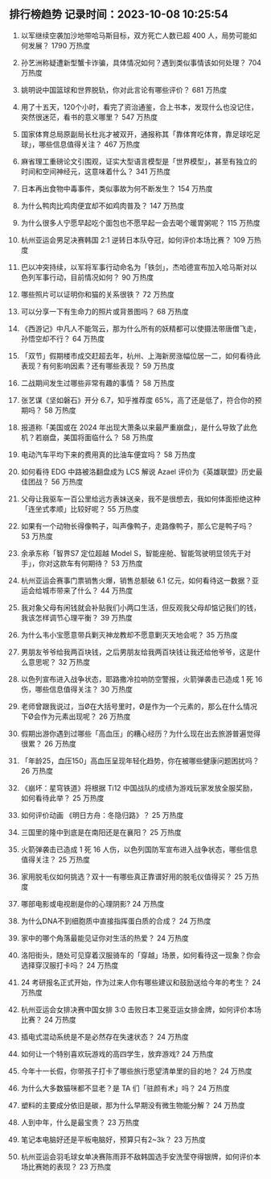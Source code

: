 
## 排行榜趋势 记录时间：2023-10-08 10:25:54
  
  1. 以军继续空袭加沙地带哈马斯目标，双方死亡人数已超 400 人，局势可能如何发展？ 1790 万热度
    
  2. 孙艺洲称疑遭新型蟹卡诈骗，具体情况如何？遇到类似事情该如何处理？ 704 万热度
    
  3. 姚明说中国篮球和世界脱轨，你对此言论有哪些评价？ 681 万热度
    
  4. 用了十五天，120个小时，看完了资治通鉴，合上书本，发现什么也没记住，突然很迷茫，看书的意义哪里？ 547 万热度
    
  5. 国家体育总局原副局长杜兆才被双开，通报称其「靠体育吃体育，靠足球吃足球」，哪些信息值得关注？ 467 万热度
    
  6. 麻省理工重磅论文引围观，证实大型语言模型是「世界模型」，甚至有独立的时间和空间神经元，这意味着什么？ 341 万热度
    
  7. 日本再出食物中毒事件，类似事故为何不断发生？ 154 万热度
    
  8. 为什么鸭肉比鸡肉便宜却不如鸡肉普及？ 147 万热度
    
  9. 为什么很多人宁愿早起吃个面包也不愿早起一会去喝个暖胃粥呢？ 115 万热度
    
  10. 杭州亚运会男足决赛韩国 2:1 逆转日本队夺冠，如何评价本场比赛？ 109 万热度
    
  11. 巴以冲突持续，以军将军事行动命名为「铁剑」，杰哈德宣布加入哈马斯对以色列军事行动，目前情况如何？ 90 万热度
    
  12. 哪些照片可以证明你和猫的关系很铁？ 72 万热度
    
  13. 可以分享一下有生命力的照片或背景图吗？ 68 万热度
    
  14. 《西游记》中凡人不能驾云，那为什么所有的妖精都可以使摄法带唐僧飞走，孙悟空却不行？ 64 万热度
    
  15. 「双节」假期楼市成交赶超去年，杭州、上海新房涨幅位居一二，如何看待此表现？有何影响因素？还有哪些表现？ 59 万热度
    
  16. 二战期间发生过哪些非常有趣的事情？ 58 万热度
    
  17. 张艺谋《坚如磐石》开分 6.7，知乎推荐度 65%，高了还是低了，符合你的预期吗？ 58 万热度
    
  18. 报道称「美国或在 2024 年出现大萧条以来最严重崩盘」，是什么导致了此危机？若崩盘，美国将面临什么？ 58 万热度
    
  19. 电动汽车平均下来的费用真的比油车便宜吗？ 58 万热度
    
  20. 如何看待 EDG 中路被洛翻盘成为 LCS 解说 Azael 评价为《英雄联盟》历史最佳团战？ 56 万热度
    
  21. 父母让我驱车一百公里给远方表妹送亲，我不是很想去，我如何体面拒绝这种「连坐式孝顺」比较好呢？ 55 万热度
    
  22. 如果有一个动物长得像鸭子，叫声像鸭子，走路像鸭子，那么它是鸭子吗？ 53 万热度
    
  23. 余承东称「智界S7 定位超越 Model S，智能座舱、智能驾驶明显领先于对手」，你对这款车有何期待？ 53 万热度
    
  24. 杭州亚运会赛事门票销售火爆，销售总额破 6.1 亿元，如何看待这一数据？亚运会给城市带来了什么？ 44 万热度
    
  25. 我对象父母有闲钱就会补贴我们小两口生活，但反观我父母却惦记我们的钱，我该怎样调节心理平衡？ 39 万热度
    
  26. 为什么韦小宝愿意带兵剿灭神龙教却不愿意剿灭天地会呢？ 35 万热度
    
  27. 男朋友爷爷给我两百块钱，之后男朋友给我两百块钱让我还给他爷爷，这是什么意思呢？ 32 万热度
    
  28. 以色列宣布进入战争状态，耶路撒冷拉响防空警报，火箭弹袭击已造成 1 死 16 伤，哪些信息值得关注？ 30 万热度
    
  29. 老师曾跟我说过，当Ø在大括号里时，Ø是作为一个元素的，那么在什么情况下Ø会作为元素出现呢？ 26 万热度
    
  30. 假期出游你遇到过哪些「高血压」的糟心经历？为什么现在出去旅游普遍觉得很累？ 26 万热度
    
  31. 「年龄25，血压150」高血压呈现年轻化趋势，你在被哪些健康问题困扰吗？ 26 万热度
    
  32. 《崩坏：星穹铁道》将根据 Ti12 中国战队的成绩为游戏玩家发放全服奖励，如何看待此举？ 25 万热度
    
  33. 如何评价动画 《明日方舟：冬隐归路》？ 25 万热度
    
  34. 三国里的隆中到底是在南阳还是在襄阳？ 25 万热度
    
  35. 火箭弹袭击已造成 1 死 16 人伤，以色列国防军宣布进入战争状态，哪些信息值得关注？ 25 万热度
    
  36. 家用脱毛仪如何挑选？双十一有哪些真正靠谱好用的脱毛仪值得买？ 25 万热度
    
  37. 哪部电影或电视剧是你的心理阴影? 24 万热度
    
  38. 为什么DNA不到细胞质中直接指挥蛋白质的合成？ 24 万热度
    
  39. 家中的哪个角落最能见证你对生活的热爱？ 24 万热度
    
  40. 洛阳街头，随处可见穿着汉服骑车的「穿越」场景，如何看待这一现象？你会选择穿汉服打卡吗？ 24 万热度
    
  41. 24 考研报名正式开始，作为过来人你有哪些建议和鼓励送给今年的考生？ 24 万热度
    
  42. 杭州亚运会女排决赛中国女排 3:0 击败日本卫冕亚运女排金牌，如何评价本场比赛？ 24 万热度
    
  43. 插电式混动系统是不是必然存在失速状态？ 24 万热度
    
  44. 如何让一个特别喜欢玩游戏的高四学生，放弃游戏? 24 万热度
    
  45. 今年十一长假，你带孩子打卡了哪些旅行愿望清单里的目的地？ 24 万热度
    
  46. 为什么大多数猫咪都不显老？是 TA 们「驻颜有术」吗？ 24 万热度
    
  47. 塑料的主要成分依旧是碳，那为什么早期没有微生物能分解？ 24 万热度
    
  48. 人到中年，什么是最宝贵？ 23 万热度
    
  49. 笔记本电脑好还是平板电脑好，预算只有2~3k？ 23 万热度
    
  50. 杭州亚运会羽毛球女单决赛陈雨菲不敌韩国选手安洗莹夺得银牌，如何评价本场比赛她的表现？ 23 万热度
    